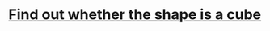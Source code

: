 # [Find out whether the shape is a cube](https://www.codewars.com/kata/find-out-whether-the-shape-is-a-cube/)
